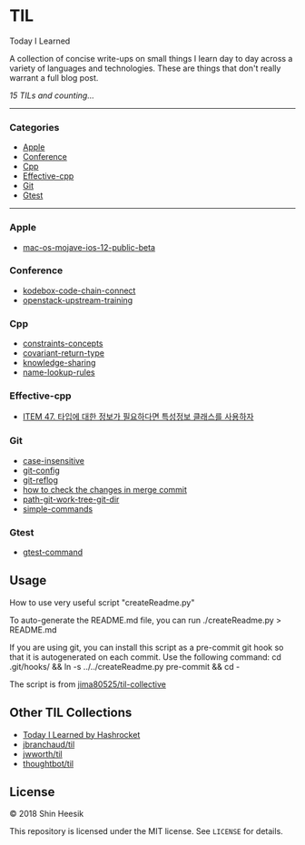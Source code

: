 # TIL

Today I Learned

A collection of concise write-ups on small things I learn day to day across a
variety of languages and technologies. These are things that don't really
warrant a full blog post.

_15 TILs and counting..._

---

### Categories

* [Apple](#apple)
* [Conference](#conference)
* [Cpp](#cpp)
* [Effective-cpp](#effective-cpp)
* [Git](#git)
* [Gtest](#gtest)

---

### Apple

- [mac-os-mojave-ios-12-public-beta](apple/mac-os-mojave-ios-12-public-beta.md)

### Conference

- [kodebox-code-chain-connect](conference/kodebox-code-chain-connect.md)
- [openstack-upstream-training](conference/openstack-upstream-training.md)

### Cpp

- [constraints-concepts](cpp/constraints-concepts.md)
- [covariant-return-type](cpp/covariant-return-types.md)
- [knowledge-sharing](cpp/knowledge-sharing.md)
- [name-lookup-rules](cpp/name-lookup-rules.md)

### Effective-cpp

- [ITEM 47. 타입에 대한 정보가 필요하다면 특성정보 클래스를 사용하자](effective-cpp/47.md)

### Git

- [case-insensitive](git/case-insensitive.md)
- [git-config](git/git-config.md)
- [git-reflog](git/git-reflog.md)
- [how to check the changes in merge commit](git/merge-commit-changes.md)
- [path-git-work-tree-git-dir](git/path-git-work-tree-git-dir.md)
- [simple-commands](git/simple-commands.md)

### Gtest

- [gtest-command](gtest/gtest-command.md)

## Usage

How to use very useful script "createReadme.py"

To auto-generate the README.md file, you can run
    ./createReadme.py > README.md

If you are using git, you can install this script as a pre-commit git hook so
that it is autogenerated on each commit.  Use the following command:
    cd .git/hooks/ && ln -s ../../createReadme.py pre-commit && cd -

The script is from [jima80525/til-collective](https://github.com/jima80525/til-collective)

## Other TIL Collections

* [Today I Learned by Hashrocket](https://til.hashrocket.com)
* [jbranchaud/til](https://github.com/jbranchaud/til)
* [jwworth/til](https://github.com/jwworth/til)
* [thoughtbot/til](https://github.com/thoughtbot/til)

## License

&copy; 2018 Shin Heesik

This repository is licensed under the MIT license. See `LICENSE` for
details.
